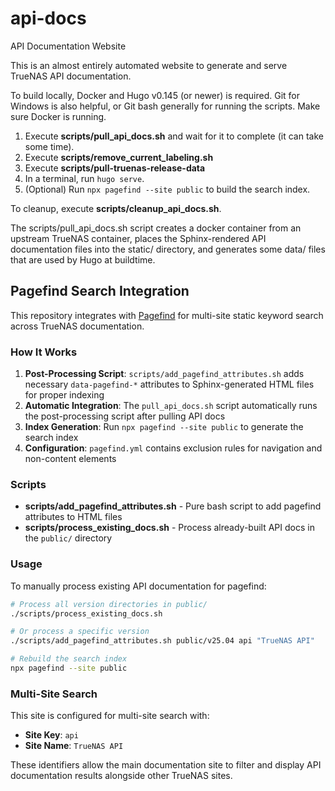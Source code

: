# api-docs

API Documentation Website

This is an almost entirely automated website to generate and serve TrueNAS API documentation.

To build locally, Docker and Hugo v0.145 (or newer) is required. Git for Windows is also helpful, or Git bash generally for running the scripts.
Make sure Docker is running.

1. Execute **scripts/pull_api_docs.sh** and wait for it to complete (it can take some time).
2. Execute **scripts/remove_current_labeling.sh**
3. Execute **scripts/pull-truenas-release-data**
4. In a terminal, run `hugo serve`.
5. (Optional) Run `npx pagefind --site public` to build the search index.

To cleanup, execute **scripts/cleanup_api_docs.sh**.

The scripts/pull_api_docs.sh script creates a docker container from an upstream TrueNAS container, places the Sphinx-rendered API documentation files into the static/ directory, and generates some data/ files that are used by Hugo at buildtime.

## Pagefind Search Integration

This repository integrates with [Pagefind](https://pagefind.app/) for multi-site static keyword search across TrueNAS documentation.

### How It Works

1. **Post-Processing Script**: `scripts/add_pagefind_attributes.sh` adds necessary `data-pagefind-*` attributes to Sphinx-generated HTML files for proper indexing
2. **Automatic Integration**: The `pull_api_docs.sh` script automatically runs the post-processing script after pulling API docs
3. **Index Generation**: Run `npx pagefind --site public` to generate the search index
4. **Configuration**: `pagefind.yml` contains exclusion rules for navigation and non-content elements

### Scripts

- **scripts/add_pagefind_attributes.sh** - Pure bash script to add pagefind attributes to HTML files
- **scripts/process_existing_docs.sh** - Process already-built API docs in the `public/` directory

### Usage

To manually process existing API documentation for pagefind:

```bash
# Process all version directories in public/
./scripts/process_existing_docs.sh

# Or process a specific version
./scripts/add_pagefind_attributes.sh public/v25.04 api "TrueNAS API"

# Rebuild the search index
npx pagefind --site public
```

### Multi-Site Search

This site is configured for multi-site search with:
- **Site Key**: `api`
- **Site Name**: `TrueNAS API`

These identifiers allow the main documentation site to filter and display API documentation results alongside other TrueNAS sites.

